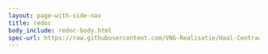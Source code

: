 ```yaml
---
layout: page-with-side-nav
title: redoc
body_include: redoc-body.html
spec-url: https://raw.githubusercontent.com/VNG-Realisatie/Haal-Centraal-BRP-historie-bevragen/Feature/2.0.0/specificatie/genereervariant/openapi.yaml
---
```

<redoc spec-url='{{ page.spec-url}}'></redoc>
